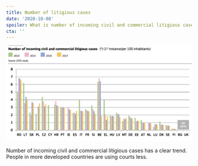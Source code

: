 ```yaml
---
title: Number of litigious cases
date: '2020-10-08'
spoiler: What is number of incoming civil and commercial litigious cases per year?
cta: ''
---
```


![Number of incoming civil and commercial litigious cases](./number-of-litigations.png)

Number of incoming civil and commercial litigious cases has a clear trend. People in more developed countries are using courts less.
